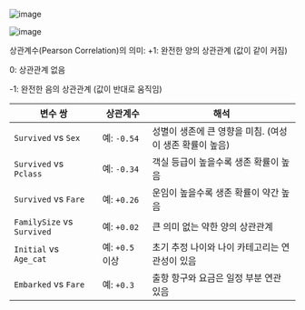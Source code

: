 ![image](https://github.com/user-attachments/assets/a9c9e94c-3a67-45a3-90de-29f7a493ee70)

![image](https://github.com/user-attachments/assets/2b6d4442-6e67-4294-a3ba-32b5934ccd52)  

상관계수(Pearson Correlation)의 의미:
+1: 완전한 양의 상관관계 (값이 같이 커짐)

0: 상관관계 없음

-1: 완전한 음의 상관관계 (값이 반대로 움직임)

| 변수 쌍                       | 상관계수         | 해석                                |
| -------------------------- | ------------ | --------------------------------- |
| `Survived` vs `Sex`        | 예: `-0.54`   | 성별이 생존에 큰 영향을 미침. (여성이 생존 확률이 높음) |
| `Survived` vs `Pclass`     | 예: `-0.34`   | 객실 등급이 높을수록 생존 확률이 높음             |
| `Survived` vs `Fare`       | 예: `+0.26`   | 운임이 높을수록 생존 확률이 약간 높음             |
| `FamilySize` vs `Survived` | 예: `+0.02`   | 큰 의미 없는 약한 양의 상관관계                |
| `Initial` vs `Age_cat`     | 예: `+0.5` 이상 | 초기 추정 나이와 나이 카테고리는 연관성이 있음        |
| `Embarked` vs `Fare`       | 예: `+0.3`    | 출항 항구와 요금은 일정 부분 연관 있음            |



